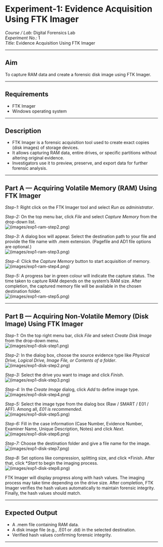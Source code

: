 # Experiment-1: Evidence Acquisition Using FTK Imager

*Course / Lab:* Digital Forensics Lab  
*Experiment No.:* 1  
*Title:* Evidence Acquisition Using FTK Imager  

---

## Aim
To capture RAM data and create a forensic disk image using FTK Imager.

---

## Requirements
- FTK Imager  
- Windows operating system  

---

## Description
- FTK Imager is a forensic acquisition tool used to create exact copies (disk images) of storage devices.  
- It allows capturing RAM data, entire drives, or specific partitions without altering original evidence.  
- Investigators use it to preview, preserve, and export data for further forensic analysis.  

---

## Part A — Acquiring Volatile Memory (RAM) Using FTK Imager

*Step-1:* Right click on the FTK Imager tool and select *Run as administrator*.  

*Step-2:* On the top menu bar, click *File* and select *Capture Memory* from the drop-down list.  
![(images/exp1-ram-step2.png)](https://github.com/varunsanjeevula/Digital-Forensics-/blob/4897e9cbbac5782fc9e717060a85baecf419a752/images/Screenshot%202025-09-01%20175852.png)

*Step-3:* A dialog box will appear. Select the destination path to your file and provide the file name with .mem extension. (Pagefile and AD1 file options are optional.)  
![(images/exp1-ram-step3.png)](https://github.com/varunsanjeevula/Digital-Forensics-/blob/4897e9cbbac5782fc9e717060a85baecf419a752/images/Screenshot%202025-09-01%20180114.png)

*Step-4:* Click the *Capture Memory* button to start acquisition of memory.  
![(images/exp1-ram-step4.png)](https://github.com/varunsanjeevula/Digital-Forensics-/blob/4897e9cbbac5782fc9e717060a85baecf419a752/images/Screenshot%202025-09-01%20180144.png)

*Step-5:* A progress bar in green colour will indicate the capture status. The time taken to capture RAM depends on the system’s RAM size. After completion, the captured memory file will be available in the chosen destination folder.  
![(images/exp1-ram-step5.png)](https://github.com/varunsanjeevula/Digital-Forensics-/blob/4897e9cbbac5782fc9e717060a85baecf419a752/images/Screenshot%202025-09-01%20180605.png)

---

## Part B — Acquiring Non-Volatile Memory (Disk Image) Using FTK Imager

*Step-1:* On the top right menu bar, click *File* and select *Create Disk Image* from the drop-down menu.  
![(images/exp1-disk-step1.png)](https://github.com/varunsanjeevula/Digital-Forensics-/blob/4897e9cbbac5782fc9e717060a85baecf419a752/images/Screenshot%202025-09-01%20180923.png)

*Step-2:* In the dialog box, choose the source evidence type like *Physical Drive, Logical Drive, Image File, or Contents of a folder*.  
![(images/exp1-disk-step2.png)](https://github.com/varunsanjeevula/Digital-Forensics-/blob/4897e9cbbac5782fc9e717060a85baecf419a752/images/Screenshot%202025-09-01%20181006.png)

*Step-3:* Select the drive you want to image and click *Finish*.  
![(images/exp1-disk-step3.png)](https://github.com/varunsanjeevula/Digital-Forensics-/blob/4897e9cbbac5782fc9e717060a85baecf419a752/images/Screenshot%202025-09-01%20181033.png)

*Step-4:* In the *Create Image* dialog, click *Add* to define image type.  
![(images/exp1-disk-step4.png)](https://github.com/varunsanjeevula/Digital-Forensics-/blob/4897e9cbbac5782fc9e717060a85baecf419a752/images/Screenshot%202025-09-01%20181054.png)

*Step-5:* Select the image type from the dialog box (Raw / SMART / E01 / AFF). Among all, *E01 is recommended*.  
![(images/exp1-disk-step5.png)](https://github.com/varunsanjeevula/Digital-Forensics-/blob/4897e9cbbac5782fc9e717060a85baecf419a752/images/Screenshot%202025-09-01%20181119.png)

*Step-6:* Fill in the case information (Case Number, Evidence Number, Examiner Name, Unique Description, Notes) and click *Next*.  
![(images/exp1-disk-step6.png)](https://github.com/varunsanjeevula/Digital-Forensics-/blob/4897e9cbbac5782fc9e717060a85baecf419a752/images/Screenshot%202025-09-01%20181212.png)

*Step-7:* Choose the destination folder and give a file name for the image.  
![(images/exp1-disk-step7.png)](https://github.com/varunsanjeevula/Digital-Forensics-/blob/4897e9cbbac5782fc9e717060a85baecf419a752/images/Screenshot%202025-09-01%20181301.png)

*Step-8:* Set options like compression, splitting size, and click *Finish. After that, click **Start* to begin the imaging process.  
![(images/exp1-disk-step8.png)](https://github.com/varunsanjeevula/Digital-Forensics-/blob/4897e9cbbac5782fc9e717060a85baecf419a752/images/WhatsApp%20Image%202025-09-01%20at%2018.21.08_418a64eb.jpg)

FTK Imager will display progress along with hash values. The imaging process may take time depending on the drive size. After completion, FTK Imager verifies the hash values automatically to maintain forensic integrity. Finally, the hash values should match.  

---

## Expected Output
- A .mem file containing RAM data.  
- A disk image file (e.g., .E01 or .dd) in the selected destination.  
- Verified hash values confirming forensic integrity.  

---
